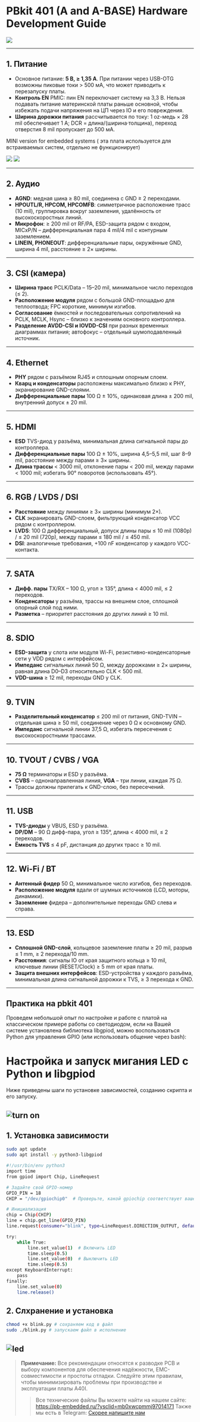 # PBkit 401 (A and A-BASE) Hardware Development Guide

![](images/10001.png)

---

## 1. Питание 
- Основное питание: **5 В, ≥ 1,35 А**. При питании через USB-OTG возможны пиковые токи > 500 мА, что может приводить к перезапуску платы.  
- **Контроль EN** PMIC: пин EN переключает систему на 3,3 В. Нельзя подавать питание материнской платы раньше основной, чтобы избежать подачи напряжения на ЦП через IO и его повреждения.  
- **Ширина дорожки питания** рассчитывается по току: 1 oz-медь × 28 mil обеспечивает 1 А; DCR = длина/(ширина·толщина), переход отверстия 8 mil пропускает до 500 мА.
  
MINI version for embedded systems ( эта плата используется для встраиваемых систем, отдельно не функционирует)

![](images/10003.png)
![](images/10002.png)

---

## 2. Аудио 
- **AGND**: медная шина ≥ 80 mil, соединена с GND ≥ 2 переходами.  
- **HPOUTL/R, HPCOM, HPCOMFB**: симметричное расположение трасс (10 mil), группировка вокруг заземления, удалённость от высокоскоростных линий.  
- **Микрофон**: ≥ 200 mil от RF/PA, ESD-защита рядом с входом, MICxP/N – дифференциальная пара 4 mil/4 mil с контурным заземлением.  
- **LINEIN, PHONEOUT**: дифференциальные пары, окружённые GND, ширина 4 mil, расстояние ≥ 2× ширины.

---

## 3. CSI (камера) 
- **Ширина трасс** PCLK/Data – 15–20 mil, минимальное число переходов (≤ 2).  
- **Расположение модуля** рядом с большой GND-площадью для теплоотвода; FPC короткие, минимум изгибов.  
- **Согласование** ёмкостей и последовательных сопротивлений на PCLK, MCLK, Hsync – близко к значениям основного контроллера.  
- **Разделение AVDD-CSI и IOVDD-CSI** при разных временных диаграммах питания; автофокус – отдельный шумоподавленный источник.

---

## 4. Ethernet 
- **PHY** рядом с разъёмом RJ45 и сплошным опорным слоем.  
- **Кварц и конденсаторы** расположены максимально близко к PHY, экранирование GND-слоями.  
- **Дифференциальные пары** 100 Ω ± 10%, одинаковая длина ± 200 mil, внутренний допуск ± 20 mil.

---

## 5. HDMI 
- **ESD** TVS-диод у разъёма, минимальная длина сигнальной пары до контроллера.  
- **Дифференциальные пары** 100 Ω ± 10%, ширина 4,5–5,5 mil, шаг 8–9 mil, расстояние между парами ≥ 3× ширины.  
- **Длина трассы** < 3000 mil, отклонение пары < 200 mil, между парами < 1000 mil; избегать 90° поворотов (использовать 45°).

---

## 6. RGB / LVDS / DSI 
- **Расстояние** между линиями ≥ 3× ширины (минимум 2×).  
- **CLK** экранировать GND-слоем, фильтрующий конденсатор VCC рядом с контроллером.  
- **LVDS**: 100 Ω дифференциальный, допуск длины пары ≤ 10 mil (1080p) / ≤ 20 mil (720p), между парами ≤ 180 mil / ≤ 450 mil.  
- **DSI**: аналогичные требования, +100 nF конденсатор у каждого VCC-контакта.

---

## 7. SATA 
- **Дифф. пары** TX/RX – 100 Ω, угол ≥ 135°, длина < 4000 mil, ≤ 2 переходов.  
- **Конденсаторы** у разъёма, трассы на внешнем слое, сплошной опорный слой под ними.  
- **Разметка** – приоритет расстояния до других линий ≥ 10 mil.

---

## 8. SDIO 
- **ESD-защита** у слота или модуля Wi-Fi, резистивно-конденсаторные сети у VDD рядом с интерфейсом.  
- **Импеданс** сигнальных линий 50 Ω, между дорожками ≥ 2× ширины, равная длина D0–D3 относительно CLK < 500 mil.  
- **VDD-шина** ≥ 12 mil, переходы GND у CLK.

---

## 9. TVIN 
- **Разделительный конденсатор** ≤ 200 mil от питания, GND-TVIN – отдельная шина ≥ 50 mil, соединение через 0 Ω к основному GND.  
- **Импеданс** сигнальной линии 37,5 Ω, избегать пересечения с высокоскоростными трассами.

---

## 10. TVOUT / CVBS / VGA 
- **75 Ω** терминаторы и ESD у разъёма.  
- **CVBS** – однонаправленная линия, **VGA** – три линии, каждая 75 Ω.  
- Трассы должны прилегать к GND-слою, без пересечений.

---

## 11. USB
- **TVS-диоды** у VBUS, ESD у разъёма.  
- **DP/DM** – 90 Ω дифф-пара, угол ≥ 135°, длина < 4000 mil, ≤ 2 переходов.  
- **Ёмкость TVS** ≤ 4 pF, дистанция до других трасс ≥ 10 mil.

---

## 12. Wi-Fi / BT 
- **Антенный фидер** 50 Ω, минимальное число изгибов, без переходов.  
- **Расположение модуля** вдали от шумных источников (LCD, моторы, динамики).  
- **Заземление** фидера – дополнительные переходы GND слева и справа.

---

## 13. ESD 
- **Сплошной GND-слой**, кольцевое заземление платы ≥ 20 mil, разрыв ≤ 1 mm, ≥ 2 перехода/10 mm.  
- **Расстояния**: сигналы IO от края защитного кольца ≥ 10 mil, ключевые линии (RESET/Clock) ≥ 5 mm от края платы.  
- **Защита внешних интерфейсов**: ESD-устройства у каждого разъёма, минимальная длина сигнальной дорожки к TVS, ≥ 3 перехода к GND.

---
## Практика на pbkit 401 

Проведем небольшой опыт по настройке и работе с платой на классическом примере работы со светодиодом, если на Вашей системе установлена библиотека libgpiod, можно воспользоваться Python для  управления GPIO (или использовать общение через bash):
# Настройка и запуск мигания LED с Python и libgpiod

Ниже приведены шаги по установке зависимостей, созданию скрипта и его запуску.

![turn on](images/1.jpg)
---

## 1. Установка зависимости

```bash
sudo apt update
sudo apt install -y python3-libgpiod

#!/usr/bin/env python3
import time
from gpiod import Chip, LineRequest

# Задайте свой GPIO-номер
GPIO_PIN = 18
CHIP = "/dev/gpiochip0"  # Проверьте, какой gpiochip соответствует вашему контроллеру

# Инициализация
chip = Chip(CHIP)
line = chip.get_line(GPIO_PIN)
line.request(consumer="blink", type=LineRequest.DIRECTION_OUTPUT, default_vals=[0])

try:
    while True:
        line.set_value(1)  # Включить LED
        time.sleep(0.5)
        line.set_value(0)  # Выключить LED
        time.sleep(0.5)
except KeyboardInterrupt:
    pass
finally:
    line.set_value(0)
    line.release()
```
## 2. Слхранение и установка
```bash
chmod +x blink.py # сохраняем код в файл
sudo ./blink.py # запускаем файл в исполнение

```
![led](images/2.jpg)
---

> **Примечание:** Все рекомендации относятся к разводке PCB и выбору компонентов для обеспечения надёжности, EMC-совместимости и простоты отладки. Следуйте этим правилам, чтобы минимизировать проблемы при производстве и эксплуатации платы A40I.
> > Все технические файлы Вы можете найти на нашем сайте: https://pb-embedded.ru/?ysclid=mb0xwcpmmj97014171
> Также мы есть в Telegram: [Скорее напишите нам](https://t.me/PBPOLAR)

